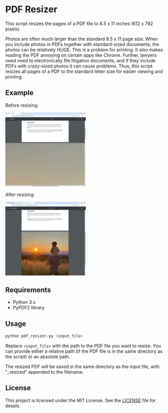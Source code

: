 # PDF Resizer

This script resizes the pages of a PDF file to 8.5 x 11 inches (612 x 792 pixels).

Photos are often much larger than the standard 8.5 x 11 page size. When you include photos in PDFs together with standard-sized documents, the photos can be relatively HUGE. This is a problem for printing. It also makes reading the PDF annoying on certain apps like Chrome. Further, lawyers need need to electronically file litigation documents, and if they include PDFs with crazy-sized photos it can cause problems. Thus, this script resizes all pages of a PDF to the standard letter size for easier viewing and printing.

## Example

Before resizing:

<img src="before.PNG" width="50%">

<br>

After resizing:

<img src="after.PNG" width="50%">

## Requirements

- Python 3.x
- PyPDF2 library

## Usage

```bash
python pdf_resizer.py <input_file>
```

Replace `<input_file>` with the path to the PDF file you want to resize. You can provide either a relative path (if the PDF file is in the same directory as the script) or an absolute path.

The resized PDF will be saved in the same directory as the input file, with "\_resized" appended to the filename.

## License

This project is licensed under the MIT License. See the [LICENSE](LICENSE) file for details.
